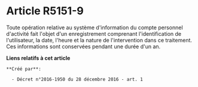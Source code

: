 # Article R5151-9

Toute  opération relative au système d'information du compte personnel  d'activité fait l'objet d'un enregistrement
comprenant l'identification  de l'utilisateur, la date, l'heure et la nature de l'intervention dans  ce traitement. Ces
informations sont conservées pendant une durée d'un  an.

**Liens relatifs à cet article**

	**Créé par**:

	  - Décret n°2016-1950 du 28 décembre 2016 - art. 1
